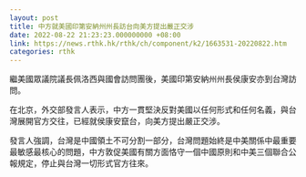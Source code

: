 ```yaml
---
layout: post
title: 中方就美國印第安納州州長訪台向美方提出嚴正交涉
date: 2022-08-22 21:23:23.000000000 +08:00
link: https://news.rthk.hk/rthk/ch/component/k2/1663531-20220822.htm
categories: rthk
---
```


繼美國眾議院議長佩洛西與國會訪問團後，美國印第安納州州長侯康安亦到台灣訪問。

在北京，外交部發言人表示，中方一貫堅決反對美國以任何形式和任何名義，與台灣展開官方交往，已經就侯康安竄台，向美方提出嚴正交涉。

發言人強調，台灣是中國領土不可分割一部分，台灣問題始終是中美關係中最重要最敏感最核心的問題，中方敦促美國有關方面恪守一個中國原則和中美三個聯合公報規定，停止與台灣一切形式官方往來。

